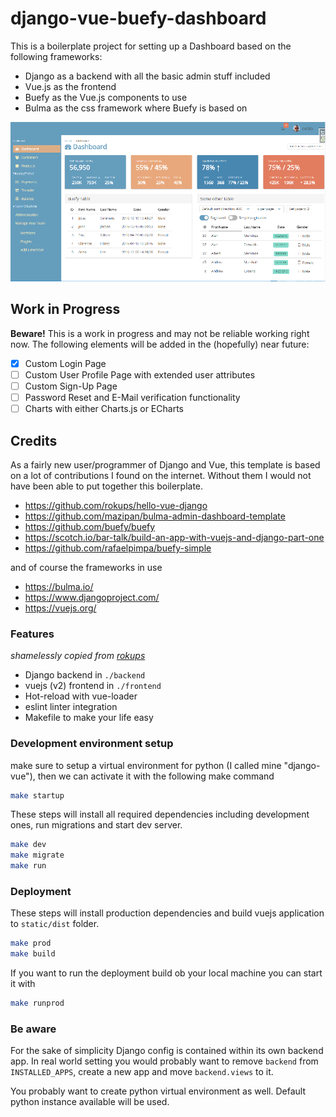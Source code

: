 # django-vue-buefy-dashboard

This is a boilerplate project for setting up a Dashboard based on the following frameworks:
- Django as a backend with all the basic admin stuff included
- Vue.js as the frontend
- Buefy as the Vue.js components to use
- Bulma as the css framework where Buefy is based on

![Dashboard Image](docs/screenshots/dashboard.png)

## Work in Progress
**Beware!** This is a work in progress and may not be reliable working right now. The following elements will be added in the (hopefully) near future:
- [X] Custom Login Page
- [ ] Custom User Profile Page with extended user attributes
- [ ] Custom Sign-Up Page
- [ ] Password Reset and E-Mail verification functionality
- [ ] Charts with either Charts.js or ECharts

## Credits 
As a fairly new user/programmer of Django and Vue, this template is based on a lot of contributions I found on the internet. Without them I would not have been able to put together this boilerplate. 
- https://github.com/rokups/hello-vue-django
- https://github.com/mazipan/bulma-admin-dashboard-template
- https://github.com/buefy/buefy
- https://scotch.io/bar-talk/build-an-app-with-vuejs-and-django-part-one
- https://github.com/rafaelpimpa/buefy-simple

and of course the frameworks in use
- https://bulma.io/
- https://www.djangoproject.com/
- https://vuejs.org/


### Features
*shamelessly copied from [rokups](https://github.com/rokups)*

* Django backend in `./backend`
* vuejs (v2) frontend in `./frontend`
* Hot-reload with vue-loader
* eslint linter integration
* Makefile to make your life easy


### Development environment setup

make sure to setup a virtual environment for python (I called mine "django-vue"), then we can activate it with the following make command

```bash
make startup
```

These steps will install all required dependencies including development ones, run migrations and start dev server.

```bash
make dev
make migrate
make run
```

### Deployment

These steps will install production dependencies and build vuejs application to `static/dist` folder.

```bash
make prod
make build
```

If you want to run the deployment build ob your local machine you can start it with

```bash
make runprod
```


### Be aware

For the sake of simplicity Django config is contained within its own backend app. In real world setting you would probably want to remove `backend` from `INSTALLED_APPS`, create a new app and move `backend.views` to it.

You probably want to create python virtual environment as well. Default python instance available will be used.
